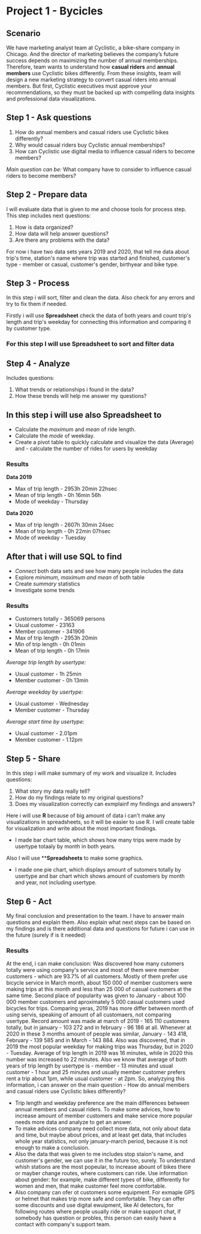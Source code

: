 # Project 1 - Bycicles

## Scenario

We have marketing analyst team at Cyclistic, a bike-share
company in Chicago. And the director of marketing believes the company’s future success depends on maximizing the number of annual memberships. Therefore, team wants to understand how **casual riders** and **annual members** use Cyclistic bikes differently. From these insights, team will design a new marketing strategy to convert casual riders into annual members. But first, Cyclistic executives must approve your recommendations, so they must be backed up with compelling data insights and professional data visualizations.

## Step 1 - Ask questions

1. How do annual members and casual riders use Cyclistic bikes differently?
2. Why would casual riders buy Cyclistic annual memberships?
3. How can Cyclistic use digital media to influence casual riders to become members?

*Main question can be:* What company have to consider to influence casual riders to become members?

## Step 2 - Prepare data

I will evaluate data that is given to me and choose tools for process step.
This step includes next questions:

1. How is data organized?
2. How data will help answer questions?
3. Are there any problems with the data?

For now i have two data sets years 2019 and 2020, that tell me data about trip's time, station's name where trip was started and finished, customer's type - member or casual, customer's gender, birthyear and bike type.

## Step 3 - Process

In this step i will sort, filter and clean the data. Also check for any errors and try to fix them if needed.

Firstly i will use **Spreadsheet** check the data of both years and count trip's length and trip's weekday for connecting this information and comparing it by customer type.

### For this step I will use **Spreadsheet** to sort and filter data

## Step 4 - Analyze

Includes questions:

1. What trends or relationships i found in the data?
2. How these trends will help me answer my questions?

## In this step i will use also **Spreadsheet** to

- Calculate the *maximum* and *mean* of ride length.
- Calculate the *mode* of weekday.
- Create a pivot table to quickly calculate and visualize the data (Average) and - calculate the number of rides for users by weekday

### Results

**Data 2019**

- Max of trip length - 2953h 20min 22hsec
- Mean of trip length - 0h 16min 56h
- Mode of weekday - Thursday
  
**Data 2020**

- Max of trip length - 2607h 30min 24sec
- Mean of trip length - 0h 22min 07hsec
- Mode of weekday - Tuesday

## After that i will use **SQL** to find

- *Connect* both data sets and see how many people includes the data
- Explore *minimum, maximum and mean* of both table
- Create *summary* statistics
- Investigate some trends

### Results

- Customers totally - 365069 persons
- Usual customer - 23163
- Member customer - 341906
- Max of trip length - 2953h 20min
- Min of trip length - 0h 01min
- Mean of trip length - 0h 17min

*Average trip length by usertype:*

- Usual customer - 1h 25min
- Member customer - 0h 13min
  
*Average weekday by usertype:*

- Usual customer - Wednesday
- Member customer - Thursday
  
*Average start time by usertype:*

- Usual customer - 2.01pm
- Member customer - 1.12pm

## Step 5 - Share

In this step i will make summary of my work and visualize it.
Includes questions:

1. What story my data really tell?
2. How do my findings relate to my original questions?
3. Does my visualization correctly can exmplainf my findings and answers?

Here i will use **R** because of big amount of data i can't make any visualizations in spreadsheets, so it will be easier to use R.
I will create table for visualization and write about the most important findings.

- I made bar chart table, which shows how many trips were made by usertype totaaly by month in both years.
  
Also I will use ****Spreadsheets** to make some graphics.

- I made one pie chart, which displays amount of sutomers totally by usertype and bar chart which shows amount of customers by month and year, not including usertype.

## Step 6 - Act

My final conclusion and presentation to the team.
I have to answer main questions and explain them. Also explain what next steps can be based on my findings and is there additional data and questions for future i can use in the future (surely if is it needed)

### Results

At the end, i can make conclusion:
Was discovered how many cutomers totally were using company's service and most of them were member customers - which are 93.7% of all customers. Mostly of them prefer use bicycle service in March month, about 150 000 of member customers were making trips at this month and less than 25 000 of casual customers at the same time. Second place of popularity was given to January - about 100 000 member customers and aproximately 5 000 casual customers used bicycles for trips. 
Comparing yeras, 2019 has more differ between month of using servis, speaking of amount of all customaers, not comparing usertype. Record amount was made at march of 2019 - 165 110 customers totally, but in january - 103 272 and in february - 96 186 at all. Whenever at 2020 in these 3 months amount of people was similar, January - 143 418, February - 139 585 and in March - 143 884.
Also was discovered, that in 2019 the most popular weekday for making trips was Thursday, but in 2020 - Tuesday. 
Average of trip length in 2019 was 16 minutes, while in 2020 this number was increased to 22 minutes. Also we know that average of both years of trip length by usertype is - member - 13 minutes and usual customer - 1 hour and 25  minutes and usually member customer prefers rent a trip about 1pm, while usual customer - at 2pm.
So, analyzying this information, i can answer on the main question - How do annual members and casual riders use Cyclistic bikes differently?

- Trip length and weekday preference are the main differences between annual members and casual riders. To make some advices, how to increase amount of member customers and make service more popular needs more data and analyze to get an answer.
- To make advices company need collect more data, not only about data and time, but maybe about prices, and at least get data, that includes whole year statistics, not only january-march period, because it is not enough to make a conclusion.
- Also the data that was given to me includes stop staion's name, and customer's gender, we can use it in the future too, surely. To understand whish stations are the most popeular, to increase abount of bikes there or mayber change routes, where customers can ride. Use information about gender: for example, make different types of bike, differently for women and men, that make customer feel more comfortable.
- Also company can ofer ot customers some equipment. For exmaple GPS or helmet that makes trip more safe and comfortable. They can offer some discounts and use digital ewuipment, like AI detectors, for following routes where people usually ride or make support chat, if somebody has question or probles, this person can easily have a contact with company's support team.

